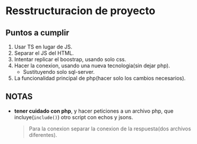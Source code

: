 # Resstructuracion de proyecto
## Puntos a cumplir
1. Usar TS en lugar de JS.
2. Separar el JS del HTML.
3. Intentar replicar el boostrap, usando solo css.
4. Hacer la conexion, usando una nueva tecnologia(sin dejar php).
    - Sustituyendo solo sql-server.
5. La funcionalidad principal de php(hacer solo los cambios necesarios).


## NOTAS
- **tener cuidado con php**, y hacer peticiones a un archivo php, que incluye(`include()`) otro script con echos y jsons.
    > Para la conexion separar la conexion de la respuesta(dos archivos diferentes).